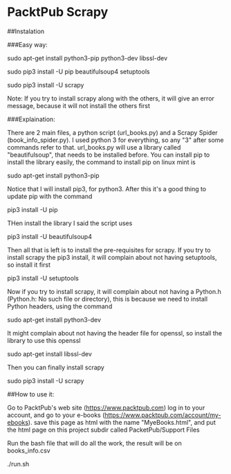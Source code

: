 # PacktPub Scrapy

##Instalation

###Easy way:

sudo apt-get install python3-pip python3-dev libssl-dev

sudo pip3 install -U pip beautifulsoup4 setuptools 

sudo pip3 install -U scrapy 

Note: If you try to install scrapy along with the others, it will give an error message, because it will not install the others first

###Explaination:

There are 2 main files, a python script (url_books.py) and a Scrapy Spider (book_info_spider.py). I used python 3 for everything, so any "3" after some commands refer to that. url_books.py will use a library called "beautifulsoup", that needs to be installed before. You can install pip to install the library easily, the command to install pip on linux mint is 

sudo apt-get install python3-pip

Notice that I will install pip3, for python3. After this it's a good thing to update pip with the command 

pip3 install -U pip

THen install the library I said the script uses

pip3 install -U beautifulsoup4 

Then all that is left is to install the pre-requisites for scrapy. If you try to install scrapy the pip3 install, it will complain about not having setuptools, so install it first

pip3 install -U setuptools

Now if you try to install scrapy, it will complain about not having a Python.h (Python.h: No such file or directory), this is because we need to install Python headers, using the command

sudo apt-get install python3-dev

It might complain about not having the header file for openssl, so install the library to use this openssl

sudo apt-get install libssl-dev

Then you can finally install scrapy

sudo pip3 install -U scrapy


##How to use it: 

Go to PacktPub's web site (https://www.packtpub.com) log in to your account, and go to your e-books (https://www.packtpub.com/account/my-ebooks). save this page as html with the name "MyeBooks.html", and put the html page on this project subdir called PacketPub/Support Files

Run the bash file that will do all the work, the result will be on books_info.csv

./run.sh

